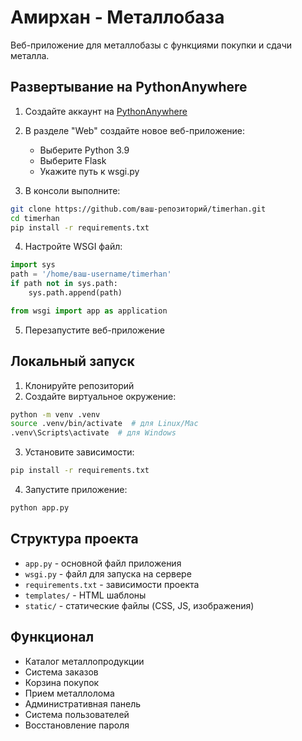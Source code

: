 # Амирхан - Металлобаза

Веб-приложение для металлобазы с функциями покупки и сдачи металла.

## Развертывание на PythonAnywhere

1. Создайте аккаунт на [PythonAnywhere](https://www.pythonanywhere.com/)
2. В разделе "Web" создайте новое веб-приложение:
   - Выберите Python 3.9
   - Выберите Flask
   - Укажите путь к wsgi.py

3. В консоли выполните:
```bash
git clone https://github.com/ваш-репозиторий/timerhan.git
cd timerhan
pip install -r requirements.txt
```

4. Настройте WSGI файл:
```python
import sys
path = '/home/ваш-username/timerhan'
if path not in sys.path:
    sys.path.append(path)

from wsgi import app as application
```

5. Перезапустите веб-приложение

## Локальный запуск

1. Клонируйте репозиторий
2. Создайте виртуальное окружение:
```bash
python -m venv .venv
source .venv/bin/activate  # для Linux/Mac
.venv\Scripts\activate  # для Windows
```

3. Установите зависимости:
```bash
pip install -r requirements.txt
```

4. Запустите приложение:
```bash
python app.py
```

## Структура проекта

- `app.py` - основной файл приложения
- `wsgi.py` - файл для запуска на сервере
- `requirements.txt` - зависимости проекта
- `templates/` - HTML шаблоны
- `static/` - статические файлы (CSS, JS, изображения)

## Функционал

- Каталог металлопродукции
- Система заказов
- Корзина покупок
- Прием металлолома
- Административная панель
- Система пользователей
- Восстановление пароля 